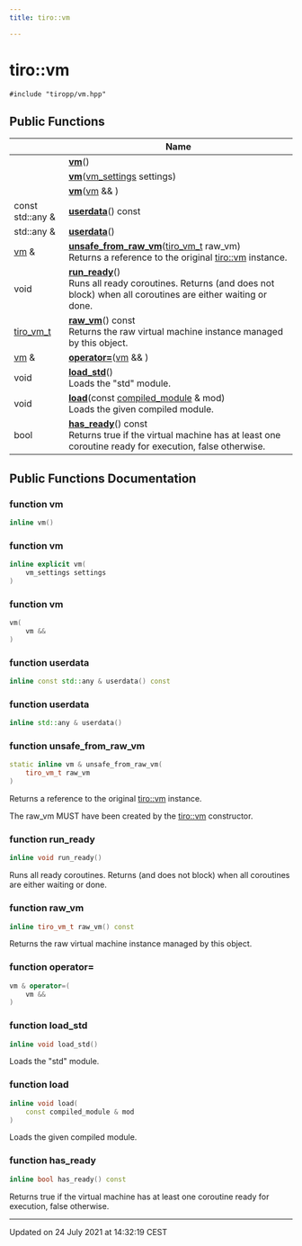 ```yaml
---
title: tiro::vm

---
```


# tiro::vm






`#include "tiropp/vm.hpp"`

## Public Functions

|                | Name           |
| -------------- | -------------- |
| | **[vm](/docs/api/classes/classtiro_1_1vm#function-vm)**() |
| | **[vm](/docs/api/classes/classtiro_1_1vm#function-vm)**([vm_settings](/docs/api/classes/structtiro_1_1vm__settings) settings) |
| | **[vm](/docs/api/classes/classtiro_1_1vm#function-vm)**([vm](/docs/api/classes/classtiro_1_1vm) && ) |
| const std::any & | **[userdata](/docs/api/classes/classtiro_1_1vm#function-userdata)**() const |
| std::any & | **[userdata](/docs/api/classes/classtiro_1_1vm#function-userdata)**() |
| [vm](/docs/api/classes/classtiro_1_1vm) & | **[unsafe_from_raw_vm](/docs/api/classes/classtiro_1_1vm#function-unsafe_from_raw_vm)**([tiro_vm_t](/docs/api/files/def_8h#typedef-tiro_vm_t) raw_vm)<br>Returns a reference to the original [tiro::vm](/docs/api/classes/classtiro_1_1vm) instance.  |
| void | **[run_ready](/docs/api/classes/classtiro_1_1vm#function-run_ready)**()<br>Runs all ready coroutines. Returns (and does not block) when all coroutines are either waiting or done.  |
| [tiro_vm_t](/docs/api/files/def_8h#typedef-tiro_vm_t) | **[raw_vm](/docs/api/classes/classtiro_1_1vm#function-raw_vm)**() const<br>Returns the raw virtual machine instance managed by this object.  |
| [vm](/docs/api/classes/classtiro_1_1vm) & | **[operator=](/docs/api/classes/classtiro_1_1vm#function-operator=)**([vm](/docs/api/classes/classtiro_1_1vm) && ) |
| void | **[load_std](/docs/api/classes/classtiro_1_1vm#function-load_std)**()<br>Loads the "std" module.  |
| void | **[load](/docs/api/classes/classtiro_1_1vm#function-load)**(const [compiled_module](/docs/api/classes/classtiro_1_1compiled__module) & mod)<br>Loads the given compiled module.  |
| bool | **[has_ready](/docs/api/classes/classtiro_1_1vm#function-has_ready)**() const<br>Returns true if the virtual machine has at least one coroutine ready for execution, false otherwise.  |

## Public Functions Documentation

### function vm

```cpp
inline vm()
```


### function vm

```cpp
inline explicit vm(
    vm_settings settings
)
```


### function vm

```cpp
vm(
    vm && 
)
```


### function userdata

```cpp
inline const std::any & userdata() const
```


### function userdata

```cpp
inline std::any & userdata()
```


### function unsafe_from_raw_vm

```cpp
static inline vm & unsafe_from_raw_vm(
    tiro_vm_t raw_vm
)
```

Returns a reference to the original [tiro::vm](/docs/api/classes/classtiro_1_1vm) instance. 

The raw_vm MUST have been created by the [tiro::vm](/docs/api/classes/classtiro_1_1vm) constructor. 


### function run_ready

```cpp
inline void run_ready()
```

Runs all ready coroutines. Returns (and does not block) when all coroutines are either waiting or done. 

### function raw_vm

```cpp
inline tiro_vm_t raw_vm() const
```

Returns the raw virtual machine instance managed by this object. 

### function operator=

```cpp
vm & operator=(
    vm && 
)
```


### function load_std

```cpp
inline void load_std()
```

Loads the "std" module. 

### function load

```cpp
inline void load(
    const compiled_module & mod
)
```

Loads the given compiled module. 

### function has_ready

```cpp
inline bool has_ready() const
```

Returns true if the virtual machine has at least one coroutine ready for execution, false otherwise. 

-------------------------------

Updated on 24 July 2021 at 14:32:19 CEST